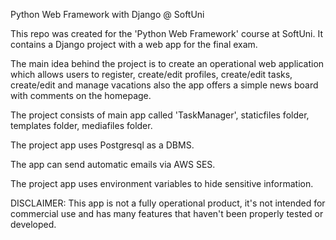 Python Web Framework with Django @ SoftUni

This repo was created for the 'Python Web Framework' course at SoftUni. It contains a Django project with a web app for the final exam.

The main idea behind the project is to create an operational web application which allows users to register, create/edit profiles, create/edit tasks, create/edit and manage vacations also the app offers a simple news board with comments on the homepage.

The project consists of main app called 'TaskManager', staticfiles folder, templates folder, mediafiles folder.

The project app uses Postgresql as a DBMS.

The app can send automatic emails via AWS SES.

The project app uses environment variables to hide sensitive information.

DISCLAIMER: This app is not a fully operational product, it's not intended for commercial use and has many features that haven't been properly tested or developed.

